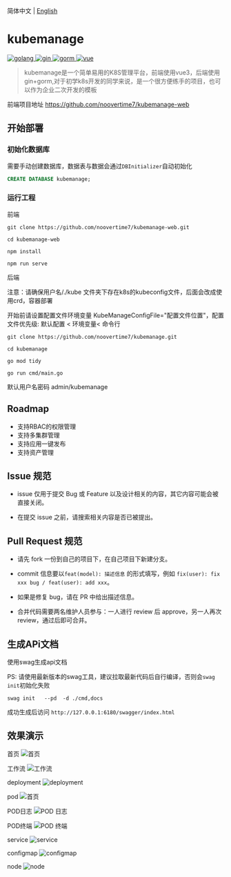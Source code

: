 简体中文 | [English](./README_en.md)
# kubemanage
<p >
  <a href="https://golang.google.cn/">
    <img src="https://img.shields.io/badge/Golang-1.18-green.svg" alt="golang">
  </a>
  <a href="https://gin-gonic.com/">
    <img src="https://img.shields.io/badge/Gin-1.7.4-red.svg" alt="gin">
  </a>
  <a href="https://gorm.io/">
    <img src="https://img.shields.io/badge/Gorm-1.21-orange.svg" alt="gorm">
  </a>
  <a href="https://vuejs.org/">
    <img src="https://img.shields.io/badge/Vue-3.0.0-orange.svg" alt="vue">
  </a>
</p>

> kubemanage是一个简单易用的K8S管理平台，前端使用vue3，后端使用gin+gorm,对于初学k8s开发的同学来说，是一个很方便练手的项目，也可以作为企业二次开发的模板

前端项目地址 https://github.com/noovertime7/kubemanage-web
## 开始部署
### 初始化数据库
需要手动创建数据库，数据表与数据会通过`DBInitializer`自动初始化

```sql
CREATE DATABASE kubemanage;
```
### 运行工程
前端
```shell
git clone https://github.com/noovertime7/kubemanage-web.git

cd kubemanage-web

npm install

npm run serve
```
后端

注意：请确保用户名/./kube  文件夹下存在k8s的kubeconfig文件，后面会改成使用crd，容器部署

开始前请设置配置文件环境变量 KubeManageConfigFile="配置文件位置"，配置文件优先级: 默认配置 < 环境变量< 命令行

```
git clone https://github.com/noovertime7/kubemanage.git

cd kubemanage

go mod tidy

go run cmd/main.go
```
默认用户名密码 admin/kubemanage

## Roadmap

- 支持RBAC的权限管理
- 支持多集群管理
- 支持应用一键发布
- 支持资产管理

## Issue 规范
- issue 仅用于提交 Bug 或 Feature 以及设计相关的内容，其它内容可能会被直接关闭。

- 在提交 issue 之前，请搜索相关内容是否已被提出。

## Pull Request 规范
- 请先 fork 一份到自己的项目下，在自己项目下新建分支。

- commit 信息要以`feat(model): 描述信息` 的形式填写，例如 `fix(user): fix xxx bug / feat(user): add xxx`。

- 如果是修复 bug，请在 PR 中给出描述信息。

- 合并代码需要两名维护人员参与：一人进行 review 后 approve，另一人再次 review，通过后即可合并。

## 生成APi文档

使用swag生成api文档

PS: 请使用最新版本的swag工具，建议拉取最新代码后自行编译，否则会`swag init`初始化失败

```shell
swag init   --pd  -d ./cmd,docs
```

成功生成后访问 `http://127.0.0.1:6180/swagger/index.html`

## 效果演示
首页
![首页](./img/dashboard.jpg?raw=true)

工作流
![工作流](./img/wordflow.jpg?raw=true)

deployment
![deployment](./img/deployment.jpg?raw=true)

pod
![首页](./img/pod.jpg?raw=true)

POD日志
![POD 日志](./img/pod_log.jpg?raw=true)

POD终端
![POD 终端](./img/pod_ter.jpg?raw=true)

service
![service](./img/service.jpg?raw=true)

configmap
![configmap](./img/cm_detail.jpg?raw=true)

node
![node](./img/node.jpg?raw=true)
